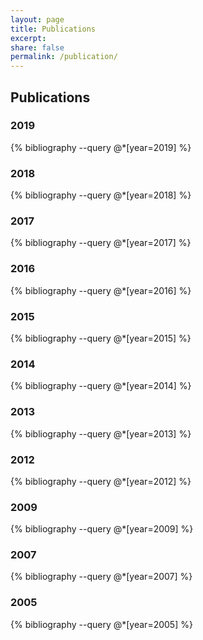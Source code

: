 ```yaml
---
layout: page
title: Publications
excerpt:
share: false
permalink: /publication/
---
```


<h2>Publications</h2>
<p></p>
<h3>2019</h3>

{% bibliography --query @*[year=2019] %}

<h3>2018</h3>
{% bibliography --query @*[year=2018] %}

<h3>2017</h3>
{% bibliography --query @*[year=2017] %}

<h3>2016</h3>
{% bibliography --query @*[year=2016] %}

<h3>2015</h3>
{% bibliography --query @*[year=2015] %}

<h3>2014</h3>
{% bibliography --query @*[year=2014] %}

<h3>2013</h3>
{% bibliography --query @*[year=2013] %}

<h3>2012</h3>
{% bibliography --query @*[year=2012] %}

<h3>2009</h3>
{% bibliography --query @*[year=2009] %}

<h3>2007</h3>
{% bibliography --query @*[year=2007] %}

<h3>2005</h3>
{% bibliography --query @*[year=2005] %}
